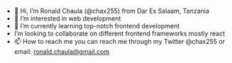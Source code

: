 - 👋 Hi, I’m Ronald Chaula (@chax255) from Dar Es Salaam, Tanzania
- 👀 I’m interested in web development
- 🌱 I’m currently learning top-notch frontend development
- I’m looking to collaborate on different frontend frameworks mostly react
- 📫 How to reach me you can reach me through my Twitter @chax255 or email: ronald.chaula@gmail.com

<!---
chax255/chax255 is a ✨ special ✨ repository because its `README.md` (this file) appears on your GitHub profile.
You can click the Preview link to take a look at your changes.
--->
